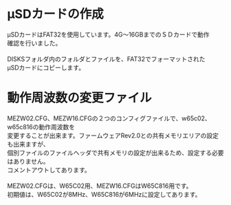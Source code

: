 # μSDカードの作成

μSDカードはFAT32を使用しています。4G～16GBまでのＳＤカードで動作<br>
確認を行いました。<br>
<br>
DISKSフォルダ内のフォルダとファイルを、FAT32でフォーマットされた<br>
μSDカードにコピーします。<br>

# 動作周波数の変更ファイル

MEZW02.CFG、MEZW16.CFGの２つのコンフィグファイルで、w65c02、w65c816の動作周波数を<br>
変更することが出来ます。ファームウェアRev2.0との共有メモリエリアの設定も出来ますが、<br>
個別ファイルのファイルヘッダで共有メモリの設定が出来るため、設定する必要はありません。<br>
コメントアウトしてあります。<br>
<br>
MEZW02.CFGは、W65C02用、MEZW16.CFGはW65C816用です。<br>
初期値は、W65C02が8MHz、W65C816が6MHzに設定してあります。<br>
